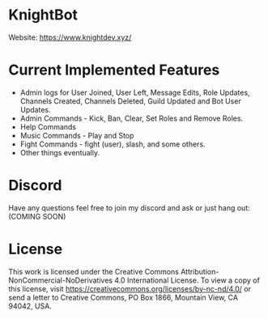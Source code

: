 # KnightBot
Website: https://www.knightdev.xyz/

# Current Implemented Features
- Admin logs for User Joined, User Left, Message Edits, Role Updates, Channels Created, Channels Deleted, Guild Updated and Bot User Updates.
- Admin Commands - Kick, Ban, Clear, Set Roles and Remove Roles.
- Help Commands
- Music Commands - Play and Stop
- Fight Commands - fight (user), slash, and some others.
- Other things eventually.

# Discord
Have any questions feel free to join my discord and ask or just hang out: (COMING SOON)

# License
This work is licensed under the Creative Commons Attribution-NonCommercial-NoDerivatives 4.0 International License. To view a copy of this license, visit https://creativecommons.org/licenses/by-nc-nd/4.0/ or send a letter to Creative Commons, PO Box 1866, Mountain View, CA 94042, USA.
